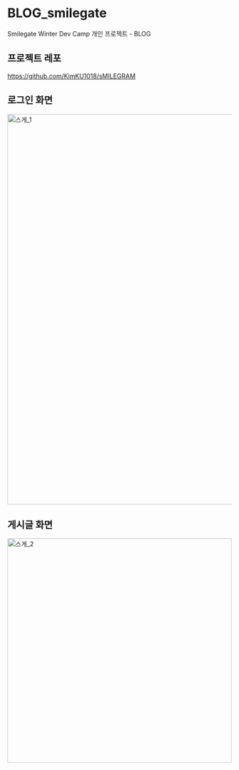 # BLOG_smilegate
Smilegate Winter Dev Camp 개인 프로젝트 - BLOG

## 프로젝트 레포
https://github.com/KimKU1018/sMILEGRAM

## 로그인 화면
<img width="877" alt="스게_1" src="https://user-images.githubusercontent.com/86593582/210240760-0970752b-5603-4d4a-b447-40e9f5d8608d.png">

## 게시글 화면
<img width="504" alt="스게_2" src="https://user-images.githubusercontent.com/86593582/210240923-5790817d-1a88-404f-bdec-08e3f6e0a7cb.png">


